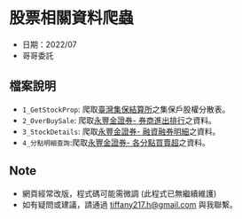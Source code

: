 # 股票相關資料爬蟲
- 日期：2022/07
- 哥哥委託

## 檔案說明
- `1_GetStockProp`: 
爬取[臺灣集保結算所](https://www.tdcc.com.tw/portal/zh/smWeb/qryStock)之集保戶股權分散表。
- `2_OverBuySale`: 爬取[永豐金證券- 券商進出排行](https://stockchannelnew.sinotrade.com.tw/z/zc/zco/zco_8027.djhtm)之資料。
- `3_StockDetails`: 爬取[永豐金證券- 融資融券明細](https://www.sinotrade.com.tw/Stock/Stock_3_1?ch=Stock_3_1_6_6)之資料。
- `4_分點明細查詢`:爬取[永豐金證券- 各分點買賣超](https://stockchannelnew.sinotrade.com.tw/z/zg/zgb/zgb0.djhtm?a=8840&b=8840)之資料。




## Note
- 網頁經常改版，程式碼可能需微調 (此程式已無繼續維護)
- 如有疑問或建議，請通過 tiffany217.h@gmail.com 與我聯繫。
